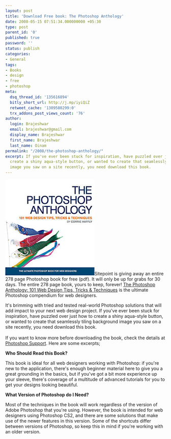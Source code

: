 ```yaml
---
layout: post
title: 'Download Free book: The Photoshop Anthology'
date: 2008-05-15 07:51:34.000000000 +05:30
type: post
parent_id: '0'
published: true
password: ''
status: publish
categories:
- General
tags:
- Books
- design
- free
- photoshop
meta:
  dsq_thread_id: '135616894'
  bitly_short_url: http://j.mp/iyiQiZ
  retweet_cache: '1309580299:0'
  trx_addons_post_views_count: '76'
author:
  login: Brajeshwar
  email: brajeshwar@gmail.com
  display_name: Brajeshwar
  first_name: Brajeshwar
  last_name: Oinam
permalink: "/2008/the-photoshop-anthology/"
excerpt: If you've ever been stuck for inspiration, have puzzled over just how to
  create a shiny aqua-style button, or wanted to create that seamlessly tiling background
  image you saw on a site recently, you need download this book.
---
```

<p><a href="http://photoshop.aws.sitepoint.com/"><img src="/static/2008/05/the-photoshop-anthology.jpg" alt="The Photoshop Anthology: 101 Web Design Tips, Tricks & Techniques" /></a>Sitepoint is giving away an entire 278 page Photoshop book for free (pdf). It will only be up for grabs for 30 days. The entire 278 page book, yours to keep, forever! <a href="http://photoshop.aws.sitepoint.com/">The Photoshop Anthology: 101 Web Design Tips, Tricks & Techniques</a> is the ultimate Photoshop compendium for web designers.</p>
<p>It's brimming with tried and tested real-world Photoshop solutions that will add impact to your next web design project. If you've ever been stuck for inspiration, have puzzled over just how to create a shiny aqua-style button, or wanted to create that seamlessly tiling background image you saw on a site recently, you need download this book.<br />
<br />
If you want to know more before downloading the book, check the details at <a href="http://www.photoshopsupport.com/photoshop-blog/08/05/free-photoshop-book-anthology-101.html">Photoshop Support</a>. Here are some excerpts;</p>
<p><strong>Who Should Read this Book?</strong></p>
<p>This book is ideal for all web designers working with Photoshop: if you're new to the application, there's enough beginner material here to give you a great grounding in the basics, but if you've got a bit more experience up your sleeve, there's coverage of a multitude of advanced tutorials for you to get your designs looking beautiful.</p>
<p><strong>What Version of Photoshop do I Need?</strong></p>
<p>Most of the techniques in the book will work regardless of the version of Adobe Photoshop that you're using. However, the book is intended for web designers using Photoshop CS2, and there are some solutions that make use of the newer features in this version. Some of the shortcuts differ between versions of Photoshop, so keep this in mind if you're working with an older version.</p>
